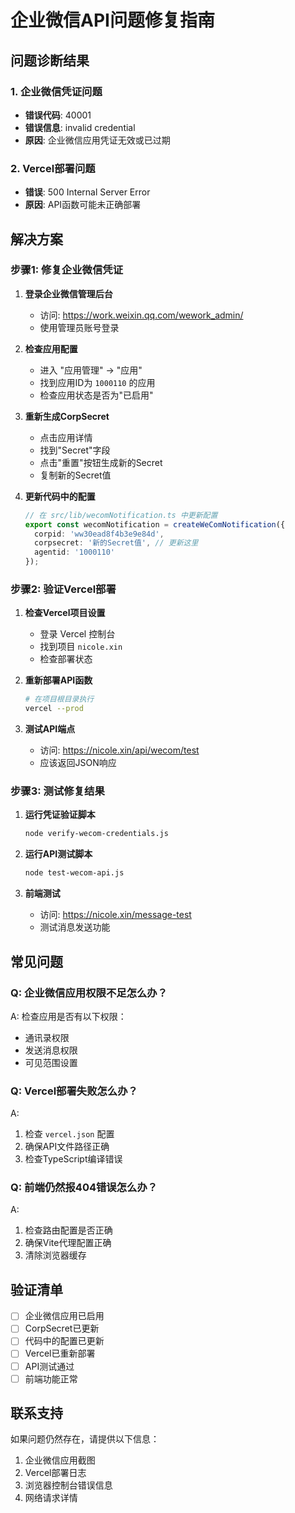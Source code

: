 # 企业微信API问题修复指南

## 问题诊断结果

### 1. 企业微信凭证问题
- **错误代码**: 40001
- **错误信息**: invalid credential
- **原因**: 企业微信应用凭证无效或已过期

### 2. Vercel部署问题
- **错误**: 500 Internal Server Error
- **原因**: API函数可能未正确部署

## 解决方案

### 步骤1: 修复企业微信凭证

1. **登录企业微信管理后台**
   - 访问: https://work.weixin.qq.com/wework_admin/
   - 使用管理员账号登录

2. **检查应用配置**
   - 进入 "应用管理" -> "应用"
   - 找到应用ID为 `1000110` 的应用
   - 检查应用状态是否为"已启用"

3. **重新生成CorpSecret**
   - 点击应用详情
   - 找到"Secret"字段
   - 点击"重置"按钮生成新的Secret
   - 复制新的Secret值

4. **更新代码中的配置**
   ```typescript
   // 在 src/lib/wecomNotification.ts 中更新配置
   export const wecomNotification = createWeComNotification({
     corpid: 'ww30ead8f4b3e9e84d',
     corpsecret: '新的Secret值', // 更新这里
     agentid: '1000110'
   });
   ```

### 步骤2: 验证Vercel部署

1. **检查Vercel项目设置**
   - 登录 Vercel 控制台
   - 找到项目 `nicole.xin`
   - 检查部署状态

2. **重新部署API函数**
   ```bash
   # 在项目根目录执行
   vercel --prod
   ```

3. **测试API端点**
   - 访问: https://nicole.xin/api/wecom/test
   - 应该返回JSON响应

### 步骤3: 测试修复结果

1. **运行凭证验证脚本**
   ```bash
   node verify-wecom-credentials.js
   ```

2. **运行API测试脚本**
   ```bash
   node test-wecom-api.js
   ```

3. **前端测试**
   - 访问: https://nicole.xin/message-test
   - 测试消息发送功能

## 常见问题

### Q: 企业微信应用权限不足怎么办？
A: 检查应用是否有以下权限：
- 通讯录权限
- 发送消息权限
- 可见范围设置

### Q: Vercel部署失败怎么办？
A: 
1. 检查 `vercel.json` 配置
2. 确保API文件路径正确
3. 检查TypeScript编译错误

### Q: 前端仍然报404错误怎么办？
A:
1. 检查路由配置是否正确
2. 确保Vite代理配置正确
3. 清除浏览器缓存

## 验证清单

- [ ] 企业微信应用已启用
- [ ] CorpSecret已更新
- [ ] 代码中的配置已更新
- [ ] Vercel已重新部署
- [ ] API测试通过
- [ ] 前端功能正常

## 联系支持

如果问题仍然存在，请提供以下信息：
1. 企业微信应用截图
2. Vercel部署日志
3. 浏览器控制台错误信息
4. 网络请求详情 